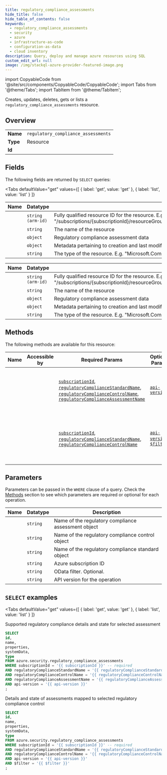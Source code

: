 ```yaml
--- 
title: regulatory_compliance_assessments
hide_title: false
hide_table_of_contents: false
keywords:
  - regulatory_compliance_assessments
  - security
  - azure
  - infrastructure-as-code
  - configuration-as-data
  - cloud inventory
description: Query, deploy and manage azure resources using SQL
custom_edit_url: null
image: /img/stackql-azure-provider-featured-image.png
---
```


import CopyableCode from '@site/src/components/CopyableCode/CopyableCode';
import Tabs from '@theme/Tabs';
import TabItem from '@theme/TabItem';

Creates, updates, deletes, gets or lists a <code>regulatory_compliance_assessments</code> resource.

## Overview
<table><tbody>
<tr><td><b>Name</b></td><td><code>regulatory_compliance_assessments</code></td></tr>
<tr><td><b>Type</b></td><td>Resource</td></tr>
<tr><td><b>Id</b></td><td><CopyableCode code="azure.security.regulatory_compliance_assessments" /></td></tr>
</tbody></table>

## Fields

The following fields are returned by `SELECT` queries:

<Tabs
    defaultValue="get"
    values={[
        { label: 'get', value: 'get' },
        { label: 'list', value: 'list' }
    ]}
>
<TabItem value="get">

<table>
<thead>
    <tr>
    <th>Name</th>
    <th>Datatype</th>
    <th>Description</th>
    </tr>
</thead>
<tbody>
<tr>
    <td><CopyableCode code="id" /></td>
    <td><code>string (arm-id)</code></td>
    <td>Fully qualified resource ID for the resource. E.g. "/subscriptions/&#123;subscriptionId&#125;/resourceGroups/&#123;resourceGroupName&#125;/providers/&#123;resourceProviderNamespace&#125;/&#123;resourceType&#125;/&#123;resourceName&#125;"</td>
</tr>
<tr>
    <td><CopyableCode code="name" /></td>
    <td><code>string</code></td>
    <td>The name of the resource</td>
</tr>
<tr>
    <td><CopyableCode code="properties" /></td>
    <td><code>object</code></td>
    <td>Regulatory compliance assessment data</td>
</tr>
<tr>
    <td><CopyableCode code="systemData" /></td>
    <td><code>object</code></td>
    <td>Metadata pertaining to creation and last modification of the resource.</td>
</tr>
<tr>
    <td><CopyableCode code="type" /></td>
    <td><code>string</code></td>
    <td>The type of the resource. E.g. "Microsoft.Compute/virtualMachines" or "Microsoft.Storage/storageAccounts"</td>
</tr>
</tbody>
</table>
</TabItem>
<TabItem value="list">

<table>
<thead>
    <tr>
    <th>Name</th>
    <th>Datatype</th>
    <th>Description</th>
    </tr>
</thead>
<tbody>
<tr>
    <td><CopyableCode code="id" /></td>
    <td><code>string (arm-id)</code></td>
    <td>Fully qualified resource ID for the resource. E.g. "/subscriptions/&#123;subscriptionId&#125;/resourceGroups/&#123;resourceGroupName&#125;/providers/&#123;resourceProviderNamespace&#125;/&#123;resourceType&#125;/&#123;resourceName&#125;"</td>
</tr>
<tr>
    <td><CopyableCode code="name" /></td>
    <td><code>string</code></td>
    <td>The name of the resource</td>
</tr>
<tr>
    <td><CopyableCode code="properties" /></td>
    <td><code>object</code></td>
    <td>Regulatory compliance assessment data</td>
</tr>
<tr>
    <td><CopyableCode code="systemData" /></td>
    <td><code>object</code></td>
    <td>Metadata pertaining to creation and last modification of the resource.</td>
</tr>
<tr>
    <td><CopyableCode code="type" /></td>
    <td><code>string</code></td>
    <td>The type of the resource. E.g. "Microsoft.Compute/virtualMachines" or "Microsoft.Storage/storageAccounts"</td>
</tr>
</tbody>
</table>
</TabItem>
</Tabs>

## Methods

The following methods are available for this resource:

<table>
<thead>
    <tr>
    <th>Name</th>
    <th>Accessible by</th>
    <th>Required Params</th>
    <th>Optional Params</th>
    <th>Description</th>
    </tr>
</thead>
<tbody>
<tr>
    <td><a href="#get"><CopyableCode code="get" /></a></td>
    <td><CopyableCode code="select" /></td>
    <td><a href="#parameter-subscriptionId"><code>subscriptionId</code></a>, <a href="#parameter-regulatoryComplianceStandardName"><code>regulatoryComplianceStandardName</code></a>, <a href="#parameter-regulatoryComplianceControlName"><code>regulatoryComplianceControlName</code></a>, <a href="#parameter-regulatoryComplianceAssessmentName"><code>regulatoryComplianceAssessmentName</code></a></td>
    <td><a href="#parameter-api-version"><code>api-version</code></a></td>
    <td>Supported regulatory compliance details and state for selected assessment</td>
</tr>
<tr>
    <td><a href="#list"><CopyableCode code="list" /></a></td>
    <td><CopyableCode code="select" /></td>
    <td><a href="#parameter-subscriptionId"><code>subscriptionId</code></a>, <a href="#parameter-regulatoryComplianceStandardName"><code>regulatoryComplianceStandardName</code></a>, <a href="#parameter-regulatoryComplianceControlName"><code>regulatoryComplianceControlName</code></a></td>
    <td><a href="#parameter-api-version"><code>api-version</code></a>, <a href="#parameter-$filter"><code>$filter</code></a></td>
    <td>Details and state of assessments mapped to selected regulatory compliance control</td>
</tr>
</tbody>
</table>

## Parameters

Parameters can be passed in the `WHERE` clause of a query. Check the [Methods](#methods) section to see which parameters are required or optional for each operation.

<table>
<thead>
    <tr>
    <th>Name</th>
    <th>Datatype</th>
    <th>Description</th>
    </tr>
</thead>
<tbody>
<tr id="parameter-regulatoryComplianceAssessmentName">
    <td><CopyableCode code="regulatoryComplianceAssessmentName" /></td>
    <td><code>string</code></td>
    <td>Name of the regulatory compliance assessment object</td>
</tr>
<tr id="parameter-regulatoryComplianceControlName">
    <td><CopyableCode code="regulatoryComplianceControlName" /></td>
    <td><code>string</code></td>
    <td>Name of the regulatory compliance control object</td>
</tr>
<tr id="parameter-regulatoryComplianceStandardName">
    <td><CopyableCode code="regulatoryComplianceStandardName" /></td>
    <td><code>string</code></td>
    <td>Name of the regulatory compliance standard object</td>
</tr>
<tr id="parameter-subscriptionId">
    <td><CopyableCode code="subscriptionId" /></td>
    <td><code>string</code></td>
    <td>Azure subscription ID</td>
</tr>
<tr id="parameter-$filter">
    <td><CopyableCode code="$filter" /></td>
    <td><code>string</code></td>
    <td>OData filter. Optional.</td>
</tr>
<tr id="parameter-api-version">
    <td><CopyableCode code="api-version" /></td>
    <td><code>string</code></td>
    <td>API version for the operation</td>
</tr>
</tbody>
</table>

## `SELECT` examples

<Tabs
    defaultValue="get"
    values={[
        { label: 'get', value: 'get' },
        { label: 'list', value: 'list' }
    ]}
>
<TabItem value="get">

Supported regulatory compliance details and state for selected assessment

```sql
SELECT
id,
name,
properties,
systemData,
type
FROM azure.security.regulatory_compliance_assessments
WHERE subscriptionId = '{{ subscriptionId }}' -- required
AND regulatoryComplianceStandardName = '{{ regulatoryComplianceStandardName }}' -- required
AND regulatoryComplianceControlName = '{{ regulatoryComplianceControlName }}' -- required
AND regulatoryComplianceAssessmentName = '{{ regulatoryComplianceAssessmentName }}' -- required
AND api-version = '{{ api-version }}'
;
```
</TabItem>
<TabItem value="list">

Details and state of assessments mapped to selected regulatory compliance control

```sql
SELECT
id,
name,
properties,
systemData,
type
FROM azure.security.regulatory_compliance_assessments
WHERE subscriptionId = '{{ subscriptionId }}' -- required
AND regulatoryComplianceStandardName = '{{ regulatoryComplianceStandardName }}' -- required
AND regulatoryComplianceControlName = '{{ regulatoryComplianceControlName }}' -- required
AND api-version = '{{ api-version }}'
AND $filter = '{{ $filter }}'
;
```
</TabItem>
</Tabs>
